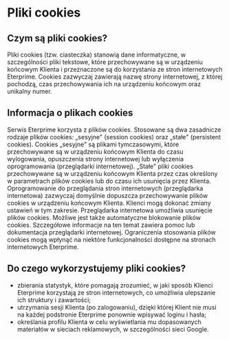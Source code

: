 # Pliki cookies

## Czym są pliki cookies?

Pliki cookies (tzw. ciasteczka) stanowią dane informatyczne, w szczególności pliki tekstowe, które przechowywane są w urządzeniu końcowym Klienta i przeznaczone są do korzystania ze stron internetowych Eterprime. Cookies zazwyczaj zawierają nazwę strony internetowej, z której pochodzą, czas przechowywania ich na urządzeniu końcowym oraz unikalny numer.

## Informacja o plikach cookies

Serwis Eterprime korzysta z plików cookies. Stosowane są dwa zasadnicze rodzaje plików cookies: „sesyjne" (session cookies) oraz „stałe" (persistent cookies). Cookies „sesyjne" są plikami tymczasowymi, które przechowywane są w urządzeniu końcowym Klienta do czasu wylogowania, opuszczenia strony internetowej lub wyłączenia oprogramowania (przeglądarki internetowej). „Stałe" pliki cookies przechowywane są w urządzeniu końcowym Klienta przez czas określony w parametrach plików cookies lub do czasu ich usunięcia przez Klienta. Oprogramowanie do przeglądania stron internetowych (przeglądarka internetowa) zazwyczaj domyślnie dopuszcza przechowywanie plików cookies w urządzeniu końcowym Klienta. Klienci mogą dokonać zmiany ustawień w tym zakresie. Przeglądarka internetowa umożliwia usunięcie plików cookies. Możliwe jest także automatyczne blokowanie plików cookies. Szczegółowe informacje na ten temat zawiera pomoc lub dokumentacja przeglądarki internetowej. Ograniczenia stosowania plików cookies mogą wpłynąć na niektóre funkcjonalności dostępne na stronach internetowych Eterprime.

## Do czego wykorzystujemy pliki cookies?

- zbierania statystyk, które pomagają zrozumieć, w jaki sposób Klienci Eterprime korzystają ze stron internetowych, co umożliwia ulepszanie ich struktury i zawartości;
- utrzymania sesji Klienta (po zalogowaniu), dzięki której Klient nie musi na każdej podstronie Eterprime ponownie wpisywać loginu i hasła;
- określania profilu Klienta w celu wyświetlania mu dopasowanych materiałów w sieciach reklamowych, w szczególności sieci Google.
